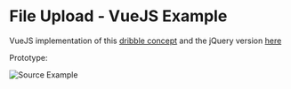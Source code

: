 # File Upload - VueJS Example

VueJS implementation of this [dribble concept](https://dribbble.com/shots/4460706-Drag-Drop-upload-concept) and the jQuery version [here](https://codepen.io/aaroniker/full/jjZGLG)

Prototype:

![Source Example](https://cdn.dribbble.com/users/149817/screenshots/4460706/comp-3_4.gif)
